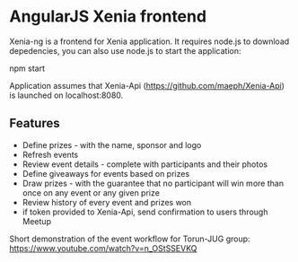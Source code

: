 # AngularJS Xenia frontend 

Xenia-ng is a frontend for Xenia application. It requires node.js to download depedencies, you can also use node.js to start the application:
 
 npm start
 
Application assumes that Xenia-Api (https://github.com/maeph/Xenia-Api) is launched on localhost:8080.
 
## Features
* Define prizes - with the name, sponsor and logo
* Refresh events
* Review event details - complete with participants and their photos
* Define giveaways for events based on prizes 
* Draw prizes - with the guarantee that no participant will win more than once on any event or any given prize
* Review history of every event and prizes won
* if token provided to Xenia-Api, send confirmation to users through Meetup

Short demonstration of the event workflow for Torun-JUG group: https://www.youtube.com/watch?v=n_OStSSEVKQ
